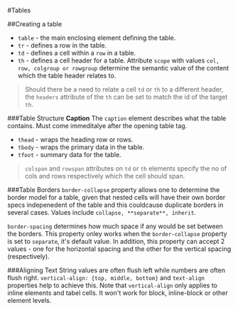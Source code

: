 #Tables

##Creating a table
* `table` - the main enclosing element defining the table.
* `tr` - defines a row in the table.
* `td` - defines a cell within a `row` in a table.
* `th` - defines a cell header for a table. Attribute `scope` with values `col, row, colgroup or rowgroup` determine the semantic value of the content which the table header relates to.

> Should there be a need to relate a cell `td` or `th` to a different header, the `headers` attribute of the `th` can be set to match the id of the target `th`.

###Table Structure
**Caption**
The `caption` element describes what the table contains. Must come immeditalye after the opening table tag.

* `thead` - wraps the heading row or rows.
* `tbody` - wraps the primary data in the table.
* `tfoot` - summary data for the table.

> `colspan` and `rowspan` attributes on `td` or `th` elements specify the no of cols and rows respectively which the cell should span.

###Table Borders
`border-collapse` property allows one to determine the border model for a table, given that nested cells will have their own border specs indepenedent of the table and this couldcause duplicate borders in several cases.
Values include `collapse, **separate**, inherit`.

`border-spacing` determines how much space if any would be set between the borders. This property onley works when the `border-collapse` property is set to `separate`, it's default value. In addition, this property can accept 2 values - one for the horizontal spacing and the other for the vertical spacing (respectively).

###Aligning Text
String values are often flush left while numbers are often flush right. `vertical-align: {top, middle, bottom}` and `text-align` properties help to achieve this. Note that `vertical-align` only applies to inline elements and tabel cells. It won't work for block, inline-block or other element levels. 

